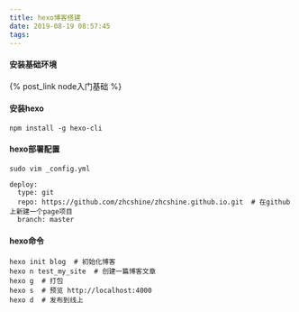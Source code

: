 ```yaml
---
title: hexo博客搭建
date: 2019-08-19 08:57:45
tags:
---
```


#### 安装基础环境

{% post_link node入门基础 %}

#### 安装hexo

```shell
npm install -g hexo-cli 
```

#### hexo部署配置

```shell
sudo vim _config.yml
```
```shell
deploy:
  type: git
  repo: https://github.com/zhcshine/zhcshine.github.io.git  # 在github上新建一个page项目
  branch: master
```

#### hexo命令

```shell
hexo init blog  # 初始化博客
hexo n test_my_site  # 创建一篇博客文章
hexo g  # 打包
hexo s  # 预览 http://localhost:4000
hexo d  # 发布到线上
```